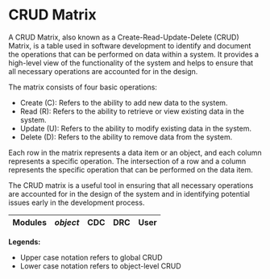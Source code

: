 # CRUD Matrix

A CRUD Matrix, also known as a Create-Read-Update-Delete (CRUD) Matrix, is a table used in software development to identify and document the operations that can be performed on data within a system. It provides a high-level view of the functionality of the system and helps to ensure that all necessary operations are accounted for in the design.

The matrix consists of four basic operations:

- Create (C): Refers to the ability to add new data to the system.
- Read (R): Refers to the ability to retrieve or view existing data in the system.
- Update (U): Refers to the ability to modify existing data in the system.
- Delete (D): Refers to the ability to remove data from the system.

Each row in the matrix represents a data item or an object, and each column represents a specific operation. The intersection of a row and a column represents the specific operation that can be performed on the data item.

The CRUD matrix is a useful tool in ensuring that all necessary operations are accounted for in the design of the system and in identifying potential issues early in the development process.

|Modules|*object*|CDC|DRC|User|
|---|---|---|---|---|

**Legends:**
* Upper case notation refers to global CRUD
* Lower case notation refers to object-level CRUD
